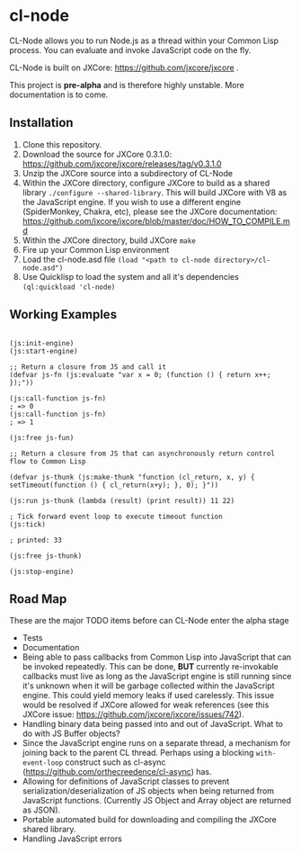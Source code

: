 # cl-node

CL-Node allows you to run Node.js as a thread within your Common Lisp process. You can evaluate and invoke JavaScript code on the fly.

CL-Node is built on JXCore: https://github.com/jxcore/jxcore . 

This project is **pre-alpha** and is therefore highly unstable. More documentation is to come.

## Installation

1. Clone this repository.
2. Download the source for JXCore 0.3.1.0: https://github.com/jxcore/jxcore/releases/tag/v0.3.1.0
3. Unzip the JXCore source into a subdirectory of CL-Node
4. Within the JXCore directory, configure JXCore to build as a shared library ``./configure --shared-library``. This will build JXCore with V8 as the JavaScript engine. If you wish to use a different engine (SpiderMonkey, Chakra, etc), please see the JXCore documentation: https://github.com/jxcore/jxcore/blob/master/doc/HOW_TO_COMPILE.md
5. Within the JXCore directory, build JXCore ``make``
6. Fire up your Common Lisp environment
7. Load the cl-node.asd file ``(load "<path to cl-node directory>/cl-node.asd")``
8. Use Quicklisp to load the system and all it's dependencies ``(ql:quickload 'cl-node)``

## Working Examples

````common-lisp

(js:init-engine)
(js:start-engine)

;; Return a closure from JS and call it
(defvar js-fn (js:evaluate "var x = 0; (function () { return x++; });"))

(js:call-function js-fn)
; => 0
(js:call-function js-fn)
; => 1

(js:free js-fun)

;; Return a closure from JS that can asynchronously return control flow to Common Lisp

(defvar js-thunk (js:make-thunk "function (cl_return, x, y) { setTimeout(function () { cl_return(x+y); }, 0); }"))

(js:run js-thunk (lambda (result) (print result)) 11 22)

; Tick forward event loop to execute timeout function
(js:tick)

; printed: 33

(js:free js-thunk)

(js:stop-engine)
````

## Road Map

These are the major TODO items before can CL-Node enter the alpha stage

* Tests
* Documentation
* Being able to pass callbacks from Common Lisp into JavaScript that can be invoked repeatedly. This can be done, **BUT** currently re-invokable callbacks must live as long as the JavaScript engine is still running since it's unknown when it will be garbage collected within the JavaScript engine. This could yield memory leaks if used carelessly. This issue would be resolved if JXCore allowed for weak references (see this JXCore issue: https://github.com/jxcore/jxcore/issues/742).
* Handling binary data being passed into and out of JavaScript. What to do with JS Buffer objects?
* Since the JavaScript engine runs on a separate thread, a mechanism for joining back to the parent CL thread. Perhaps using a blocking ``with-event-loop`` construct such as cl-async (https://github.com/orthecreedence/cl-async) has.
* Allowing for definitions of JavaScript classes to prevent serialization/deserialization of JS objects when being returned from JavaScript functions. (Currently JS Object and Array object are returned as JSON).
* Portable automated build for downloading and compiling the JXCore shared library.
* Handling JavaScript errors
